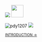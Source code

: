 <p align="left">
    <img src="https://i.imgur.com/A6bWGFl.gif"/>
    <img src="https://github.com/pdy1207/pdy1207/assets/110442250/387b8de5-e531-4d6b-b54f-5bf83ac495eb" height="40"/> 
</p>

<p>    
  <img src="https://komarev.com/ghpvc/?username=pdy1207&label=Visitors&color=cc0000&style=flat" alt="pdy1207" />       
    <a href="mailto:pdyme1207@gmail.com" >
      <img src="https://img.shields.io/static/v1?label=Sponsor&message=%E2%9D%A4&logo=GitHub&color=cc0000"/>  
    </a>
</p>  


  <sup>[INTRODUCTION &rarr;](https://pdy1207.github.io/Dy.dev/)<sup>


